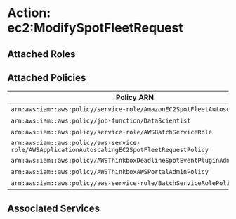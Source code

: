 # Action: ec2:ModifySpotFleetRequest

## Attached Roles

## Attached Policies

| Policy ARN | Policy Name |
|------------|-------------|
| `arn:aws:iam::aws:policy/service-role/AmazonEC2SpotFleetAutoscaleRole` | [AmazonEC2SpotFleetAutoscaleRole](../policies.md#amazonec2spotfleetautoscalerole) |
| `arn:aws:iam::aws:policy/job-function/DataScientist` | [DataScientist](../policies.md#datascientist) |
| `arn:aws:iam::aws:policy/service-role/AWSBatchServiceRole` | [AWSBatchServiceRole](../policies.md#awsbatchservicerole) |
| `arn:aws:iam::aws:policy/aws-service-role/AWSApplicationAutoscalingEC2SpotFleetRequestPolicy` | [AWSApplicationAutoscalingEC2SpotFleetRequestPolicy](../policies.md#awsapplicationautoscalingec2spotfleetrequestpolicy) |
| `arn:aws:iam::aws:policy/AWSThinkboxDeadlineSpotEventPluginAdminPolicy` | [AWSThinkboxDeadlineSpotEventPluginAdminPolicy](../policies.md#awsthinkboxdeadlinespoteventpluginadminpolicy) |
| `arn:aws:iam::aws:policy/AWSThinkboxAWSPortalAdminPolicy` | [AWSThinkboxAWSPortalAdminPolicy](../policies.md#awsthinkboxawsportaladminpolicy) |
| `arn:aws:iam::aws:policy/aws-service-role/BatchServiceRolePolicy` | [BatchServiceRolePolicy](../policies.md#batchservicerolepolicy) |

## Associated Services

